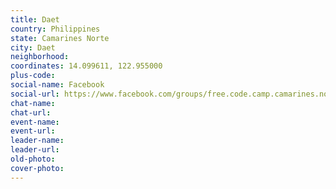 ```yaml
---
title: Daet
country: Philippines
state: Camarines Norte
city: Daet
neighborhood: 
coordinates: 14.099611, 122.955000
plus-code:
social-name: Facebook
social-url: https://www.facebook.com/groups/free.code.camp.camarines.norte/
chat-name:
chat-url:
event-name:
event-url:
leader-name:
leader-url:
old-photo: 
cover-photo:
---
```

